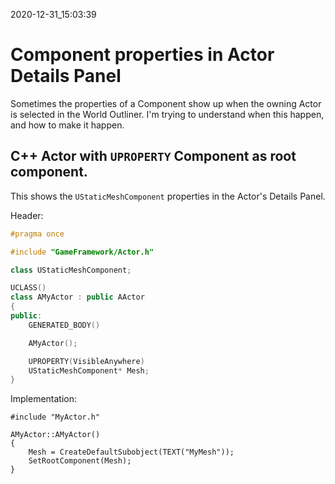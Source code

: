 2020-12-31_15:03:39

# Component properties in Actor Details Panel

Sometimes the properties of a Component show up when the owning Actor is selected in the World Outliner.
I'm trying to understand when this happen, and how to make it happen.

## C++ Actor with `UPROPERTY` Component as root component.

This shows the `UStaticMeshComponent` properties in the Actor's Details Panel.

Header:
```cpp
#pragma once

#include "GameFramework/Actor.h"

class UStaticMeshComponent;

UCLASS()
class AMyActor : public AActor
{
public:
    GENERATED_BODY()

    AMyActor();

    UPROPERTY(VisibleAnywhere)
    UStaticMeshComponent* Mesh;
}
```

Implementation:
```ccpp
#include "MyActor.h"

AMyActor::AMyActor()
{
    Mesh = CreateDefaultSubobject(TEXT("MyMesh"));
    SetRootComponent(Mesh);
}
```